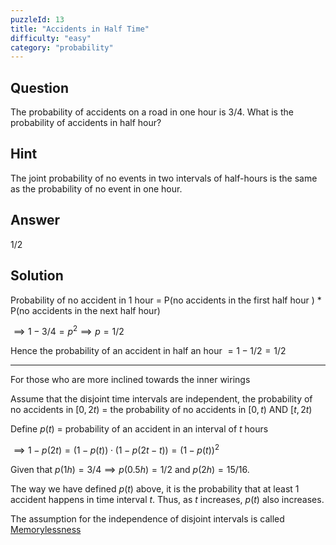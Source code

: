 ```yaml
---
puzzleId: 13
title: "Accidents in Half Time"
difficulty: "easy"
category: "probability"
---
```


## Question
The probability of accidents on a road in one hour is $3/4$. What is the probability of accidents in half hour?

## Hint
The joint probability of no events in two intervals of half-hours is the same as the probability of no event in one hour.

## Answer
1/2

## Solution

Probability of no accident in $1$ hour = P(no accidents in the first half hour ) * P(no accidents in the next half hour)

$\implies 1 - 3/4 =p^2 \implies p=1/2$

Hence the probability of an accident in half an hour $=1 - 1/2 = 1/2$

---

For those who are more inclined towards the inner wirings

Assume that the disjoint time intervals are independent, the probability of no accidents in $[0, 2t)$ = the probability of no accidents in $[0,t)$ AND $[t,2t)$ 

Define $p(t)$ = probability of an accident in an interval of $t$ hours

$\implies 1-p(2t) = (1-p(t)) \cdot (1-p(2t - t)) = (1 - p(t))^2$

Given that $p(1h)=3/4 \implies p(0.5h)=1/2$ and $p(2h)=15/16$.

The way we have defined $p(t)$ above, it is the probability that at least $1$ accident happens in time interval $t$. Thus, as $t$ increases, $p(t)$ also increases.

The assumption for the independence of disjoint intervals is called [Memorylessness](https://en.wikipedia.org/wiki/Memorylessness)
